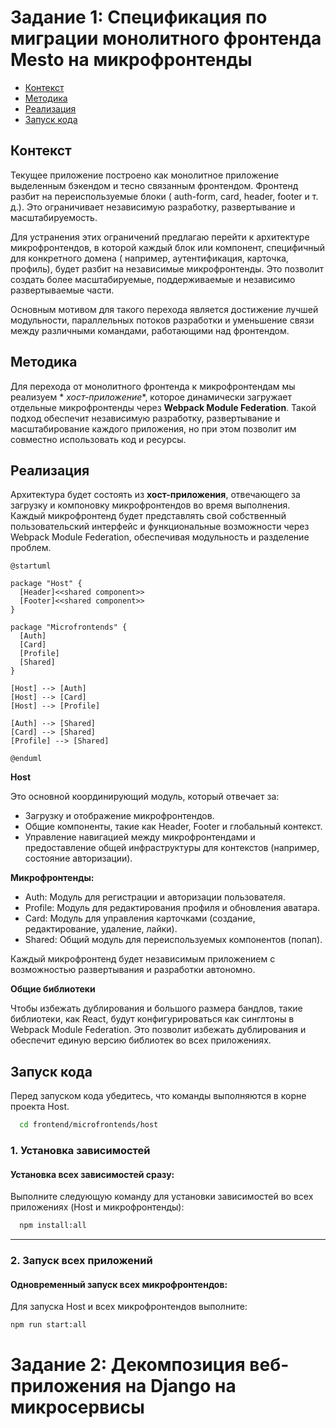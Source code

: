 # Задание 1: Спецификация по миграции монолитного фронтенда Mesto на микрофронтенды

- [Контекст](#контекст)
- [Методика](#методика)
- [Реализация](#реализация)
- [Запуск кода](#запуск-кода)

## Контекст

Текущее приложение построено как монолитное приложение выделенным бэкендом и
тесно связанным фронтендом. Фронтенд разбит на переиспользуемые блоки (
auth-form, card, header, footer и т. д.). Это ограничивает независимую
разработку, развертывание и масштабируемость.

Для устранения этих ограничений предлагаю перейти к архитектуре микрофронтендов,
в которой каждый блок или компонент, специфичный для конкретного домена (
например, аутентификация, карточка, профиль), будет разбит на независимые
микрофронтенды. Это позволит создать более масштабируемые, поддерживаемые и
независимо развертываемые части.

Основным мотивом для такого перехода является достижение лучшей модульности,
параллельных потоков разработки и уменьшение связи между различными командами,
работающими над фронтендом.

## Методика

Для перехода от монолитного фронтенда к микрофронтендам мы реализуем *
*хост-приложение**, которое динамически загружает отдельные микрофронтенды через
**Webpack Module Federation**. Такой подход обеспечит независимую разработку,
развертывание и масштабирование каждого приложения, но при этом позволит им
совместно использовать код и ресурсы.

## Реализация

Архитектура будет состоять из **хост-приложения**, отвечающего за загрузку и
компоновку микрофронтендов во время выполнения. Каждый микрофронтенд будет
представлять свой собственный пользовательский интерфейс и функциональные
возможности через Webpack Module Federation, обеспечивая модульность и
разделение проблем.

```plantuml
@startuml

package "Host" {
  [Header]<<shared component>>
  [Footer]<<shared component>>
}

package "Microfrontends" {
  [Auth]
  [Card]
  [Profile]
  [Shared]
}

[Host] --> [Auth]
[Host] --> [Card]
[Host] --> [Profile]

[Auth] --> [Shared]
[Card] --> [Shared]
[Profile] --> [Shared]

@enduml
```

**Host**

Это основной координирующий модуль, который отвечает за:

* Загрузку и отображение микрофронтендов.
* Общие компоненты, такие как Header, Footer и глобальный контекст.
* Управление навигацией между микрофронтендами и предоставление общей
  инфраструктуры для контекстов (например, состояние авторизации).

**Микрофронтенды:**

* Auth: Модуль для регистрации и авторизации пользователя.
* Profile: Модуль для редактирования профиля и обновления аватара.
* Card: Модуль для управления карточками (создание, редактирование,
  удаление, лайки).
* Shared: Общий модуль для переиспользуемых компонентов (попап).

Каждый микрофронтенд будет независимым приложением с возможностью развертывания
и разработки автономно.

**Общие библиотеки**

Чтобы избежать дублирования и большого размера бандлов, такие библиотеки, как
React, будут конфигурироваться как синглтоны в Webpack Module Federation. Это
позволит избежать дублирования и обеспечит единую версию библиотек во всех
приложениях.

## Запуск кода

Перед запуском кода убедитесь, что команды выполняются в корне проекта Host.

```bash
  cd frontend/microfrontends/host
```

### 1. Установка зависимостей

#### Установка всех зависимостей сразу:

Выполните следующую команду для установки зависимостей во всех приложениях (Host
и микрофронтенды):

```bash
  npm install:all
```

---

### 2. Запуск всех приложений

#### Одновременный запуск всех микрофронтендов:

Для запуска Host и всех микрофронтендов выполните:

```bash
npm run start:all
```

# Задание 2: Декомпозиция веб-приложения на Django на микросервисы


